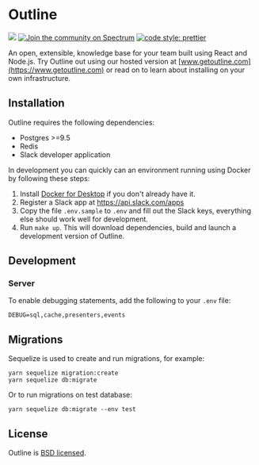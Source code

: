 # Outline

![](https://circleci.com/gh/outline/outline.svg?style=shield&circle-token=c0c4c2f39990e277385d5c1ae96169c409eb887a)
[![Join the community on Spectrum](https://withspectrum.github.io/badge/badge.svg)](https://spectrum.chat/outline)
[![code style: prettier](https://img.shields.io/badge/code_style-prettier-ff69b4.svg?style=flat-square)](https://github.com/prettier/prettier)

An open, extensible, knowledge base for your team built using React and Node.js. Try Outline out using our hosted version at [www.getoutline.com](https://www.getoutline.com) or read on to learn about installing on your own infrastructure.

## Installation

Outline requires the following dependencies:

- Postgres >=9.5
- Redis
- Slack developer application

In development you can quickly can an environment running using Docker by
following these steps:

1. Install [Docker for Desktop](https://www.docker.com) if you don't already have it.
1. Register a Slack app at https://api.slack.com/apps
1. Copy the file `.env.sample` to `.env` and fill out the Slack keys, everything
   else should work well for development.
1. Run `make up`. This will download dependencies, build and launch a development version of Outline.


## Development

### Server

To enable debugging statements, add the following to your `.env` file:

```
DEBUG=sql,cache,presenters,events
```

## Migrations

Sequelize is used to create and run migrations, for example:

```
yarn sequelize migration:create
yarn sequelize db:migrate
```

Or to run migrations on test database:

```
yarn sequelize db:migrate --env test
```


## License

Outline is [BSD licensed](/blob/master/LICENSE).
